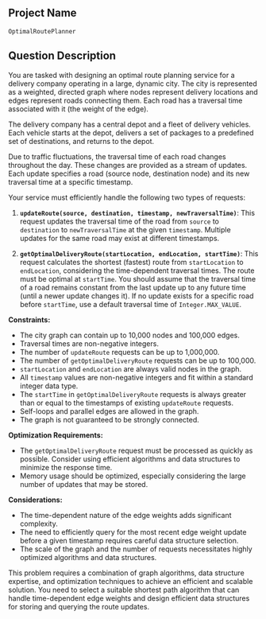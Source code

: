 ## Project Name

`OptimalRoutePlanner`

## Question Description

You are tasked with designing an optimal route planning service for a delivery company operating in a large, dynamic city. The city is represented as a weighted, directed graph where nodes represent delivery locations and edges represent roads connecting them. Each road has a traversal time associated with it (the weight of the edge).

The delivery company has a central depot and a fleet of delivery vehicles. Each vehicle starts at the depot, delivers a set of packages to a predefined set of destinations, and returns to the depot.

Due to traffic fluctuations, the traversal time of each road changes throughout the day. These changes are provided as a stream of updates. Each update specifies a road (source node, destination node) and its new traversal time at a specific timestamp.

Your service must efficiently handle the following two types of requests:

1.  **`updateRoute(source, destination, timestamp, newTraversalTime)`**:  This request updates the traversal time of the road from `source` to `destination` to `newTraversalTime` at the given `timestamp`.  Multiple updates for the same road may exist at different timestamps.

2.  **`getOptimalDeliveryRoute(startLocation, endLocation, startTime)`**:  This request calculates the shortest (fastest) route from `startLocation` to `endLocation`, considering the time-dependent traversal times.  The route must be optimal at `startTime`.  You should assume that the traversal time of a road remains constant from the last update up to any future time (until a newer update changes it). If no update exists for a specific road before `startTime`, use a default traversal time of `Integer.MAX_VALUE`.

**Constraints:**

*   The city graph can contain up to 10,000 nodes and 100,000 edges.
*   Traversal times are non-negative integers.
*   The number of `updateRoute` requests can be up to 1,000,000.
*   The number of `getOptimalDeliveryRoute` requests can be up to 100,000.
*   `startLocation` and `endLocation` are always valid nodes in the graph.
*   All `timestamp` values are non-negative integers and fit within a standard integer data type.
*   The `startTime` in `getOptimalDeliveryRoute` requests is always greater than or equal to the timestamps of existing `updateRoute` requests.
*   Self-loops and parallel edges are allowed in the graph.
*   The graph is not guaranteed to be strongly connected.

**Optimization Requirements:**

*   The `getOptimalDeliveryRoute` request must be processed as quickly as possible. Consider using efficient algorithms and data structures to minimize the response time.
*   Memory usage should be optimized, especially considering the large number of updates that may be stored.

**Considerations:**

*   The time-dependent nature of the edge weights adds significant complexity.
*   The need to efficiently query for the most recent edge weight update before a given timestamp requires careful data structure selection.
*   The scale of the graph and the number of requests necessitates highly optimized algorithms and data structures.

This problem requires a combination of graph algorithms, data structure expertise, and optimization techniques to achieve an efficient and scalable solution. You need to select a suitable shortest path algorithm that can handle time-dependent edge weights and design efficient data structures for storing and querying the route updates.
